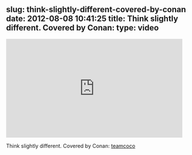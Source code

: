 slug: think-slightly-different-covered-by-conan
date: 2012-08-08 10:41:25
title: Think slightly different. Covered by Conan: 
type: video
---

<iframe width="480" height="270" src="http://www.youtube.com/embed/YciM_54HzZk?fs=1&feature=oembed" frameborder="0" allowfullscreen></iframe>

Think slightly different. Covered by Conan: [teamcoco](http://www.youtube.com/watch?v=YciM_54HzZk&feature=player_embedded)
